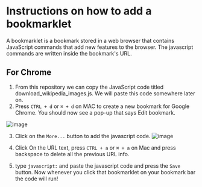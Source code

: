 # Instructions on how to add a bookmarklet

A bookmarklet is a bookmark stored in a web browser that contains JavaScript commands that add new features to the browser.
The javascript commands are written inside the bookmark's URL.

## For Chrome
1. From this repository we can copy the JavaScript code titled download_wikipedia_images.js. We will paste this code somewhere later on.
2. Press `CTRL + d` or `⌘ + d` on MAC to create a new bookmark for Google Chrome. You should now see a pop-up that says Edit bookmark.

![image](https://user-images.githubusercontent.com/61562227/233143954-6b05153b-3941-4820-ad03-ab71fb921749.png)

3. Click on the `More...` button to add the javascript code.
![image](https://user-images.githubusercontent.com/61562227/233145069-e7c11756-cc22-47c0-a614-b83bce9acae6.png)

5. Click On the URL text, press `CTRL + a` or `⌘ + a` on Mac and press backspace to delete all the previous URL info.

6. type `javascript:` and paste the javascript code and press the `Save` button. Now whenever you click that bookmarklet on your bookmark bar the code will run!

